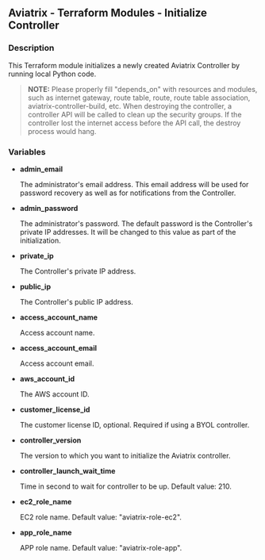 ## Aviatrix - Terraform Modules - Initialize Controller

### Description

This Terraform module initializes a newly created Aviatrix Controller by running local Python code.

> **NOTE:** Please properly fill "depends_on" with resources and modules, such as internet gateway, route table, route,
> route table association, aviatrix-controller-build, etc. When destroying the controller, a controller API will be
> called to clean up the security groups. If the controller lost the internet access before the API call, the destroy
> process would hang.

### Variables

- **admin_email**

  The administrator's email address. This email address will be used for password recovery as well as for notifications
  from the Controller.

- **admin_password**

  The administrator's password. The default password is the Controller's private IP addresses. It will be changed to this
  value as part of the initialization.

- **private_ip**

  The Controller's private IP address.

- **public_ip**

  The Controller's public IP address.

- **access_account_name**

  Access account name.

- **access_account_email**

  Access account email.

- **aws_account_id**

  The AWS account ID.

- **customer_license_id**

  The customer license ID, optional. Required if using a BYOL controller.
  
- **controller_version**
  
  The version to which you want to initialize the Aviatrix controller.
    
- **controller_launch_wait_time**
 
  Time in second to wait for controller to be up. Default value: 210.

- **ec2_role_name**

  EC2 role name. Default value: "aviatrix-role-ec2".

- **app_role_name**

  APP role name. Default value: "aviatrix-role-app".
